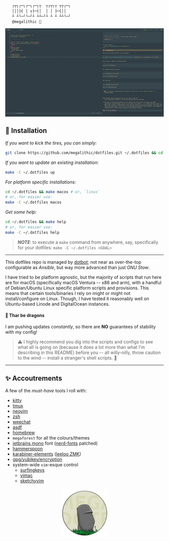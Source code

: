 ```sh

   ┌┬┐┌─┐┌─┐┌─┐┬  ┬┌┬┐┬ ┬┬┌─┐
   │││├┤ │ ┬├─┤│  │ │ ├─┤││
   ┴ ┴└─┘└─┘┴ ┴┴─┘┴ ┴ ┴ ┴┴└─┘
   @megalithic 🗿

```

<p align="center">
  <img src="https://raw.githubusercontent.com/megalithic/dotfiles/main/screenshot.png" alt="screenshot" />
</p>

## 🚀 Installation

_If you want to kick the tires, you can simply:_

```bash
git clone https://github.com/megalithic/dotfiles.git ~/.dotfiles && cd ~/.dotfiles && make install
```

_If you want to update an existing installation:_

```bash
make -C ~/.dotfiles up
```

_For platform specific installations:_

```bash
cd ~/.dotfiles && make macos # or, `linux`
# or, for easier use:
make -C ~/.dotfiles macos
```

_Get some help:_

```bash
cd ~/.dotfiles && make help
# or, for easier use:
make -C ~/.dotfiles help
```

> **_NOTE_**: to execute a `make` command from anywhere, say, specifically for your dotfiles: `make -C ~/.dotfiles <GOAL>`

---

This dotfiles repo is managed by [dotbot](https://github.com/anishathalye/dotbot); not near as over-the-top configurable as _Ansible_, but way more advanced than just _GNU Stow_.

I have tried to be platform agnostic, but the majority of scripts that run here are for macOS (specifically macOS Ventura -- x86 and arm), with a handful of Debian/Ubuntu Linux specific platform scripts and provisions. This means that certain tools/binaries I rely on might or might not install/configure on Linux. Though, I have tested it reasonably well on Ubuntu-based Linode and DigitalOcean instances.

#### 🐉 Thar be dragons

I am pushing updates _constantly_, so there are **NO** guarantees of stability with my config!

> ⚠️ I highly recommend you dig into the scripts and configs to see what all is going on (because it does a lot more than what I'm describing in this README) before you -- all willy-nilly, throw caution to the wind -- install a stranger's shell scripts. 🤣

---

## ✨ Accoutrements

A few of the _must-have_ tools I roll with:

- [kitty](https://github.com/kovidgoyal/kitty)
- [tmux](https://github.com/tmux/tmux/wiki)
- [neovim](https://neovim.io/)
- [zsh](https://www.zsh.org/)
- [weechat](https://www.weechat.org/)
- [asdf](https://asdf-vm.com/)
- [homebrew](https://brew.sh/)
- `megaforest` for all the colours/themes
- [jetbrains mono](https://www.jetbrains.com/lp/mono/) font ([nerd-fonts](https://github.com/ryanoasis/nerd-fonts#font-patcher) patched)
- [hammerspoon](https://github.com/megalithic/dotfiles/tree/master/hammerspoon)
- [karabiner-elements](https://github.com/tekezo/Karabiner-Elements) ([leeloo ZMK](https://github.com/megalithic/zmk-config))
- [gpg/yubikey/encryption](https://github.com/drduh/YubiKey-Guide)
- system-wide `vim`-esque control
  - [surfingkeys](https://github.com/brookhong/Surfingkeys)
  - [vimac](https://vimacapp.com)
  - [sketchyvim](https://github.com/FelixKratz/SketchyVim)

<p align="center" style="margin-top: 20px;">
  <a href="https://megalithic.io" target="_blank"><img src="megadotfiles.png" alt="megadotfiles" height="150px"/></a>
</p>
